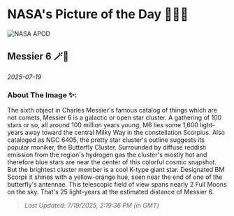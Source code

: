 
# NASA's Picture of the Day 🧑‍🚀💫

  ![NASA APOD](https://apod.nasa.gov/apod/image/2507/M6.jpg)
  
  ## Messier 6 🪄🌌
  
  _2025-07-19_
  
  ### About The Image ✨: 
  
  The sixth object in Charles Messier's famous catalog of things which are not comets, Messier 6 is a galactic or open star cluster. A gathering of 100 stars or so, all around 100 million years young, M6 lies some 1,600 light-years away toward the central Milky Way in the constellation Scorpius. Also cataloged as NGC 6405, the pretty star cluster's outline suggests its popular moniker, the Butterfly Cluster. Surrounded by diffuse reddish emission from the region's hydrogen gas the cluster's mostly hot and therefore blue stars are near the center of this colorful cosmic snapshot. But the brightest cluster member is a cool K-type giant star. Designated BM Scorpii it shines with a yellow-orange hue, seen near the end of one of the butterfly's antennae. This telescopic field of view spans nearly 2 Full Moons on the sky. That's 25 light-years at the estimated distance of Messier 6.
  
  
  
  > _Last Updated: 7/19/2025, 2:19:36 PM (in GMT)_
  